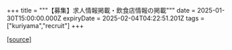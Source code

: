 +++
title = """【募集】求人情報掲載・飲食店情報の掲載"""
date = 2025-01-30T15:00:00.000Z
expiryDate = 2025-02-04T04:22:51.201Z
tags = ["kuriyama","recruit"]
+++


[[source]](https://www.town.kuriyama.hokkaido.jp/soshiki/46/26544.html)
